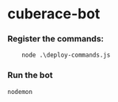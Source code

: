 # cuberace-bot

### Register the commands:

```
    node .\deploy-commands.js
```

### Run the bot

```
nodemon
```
